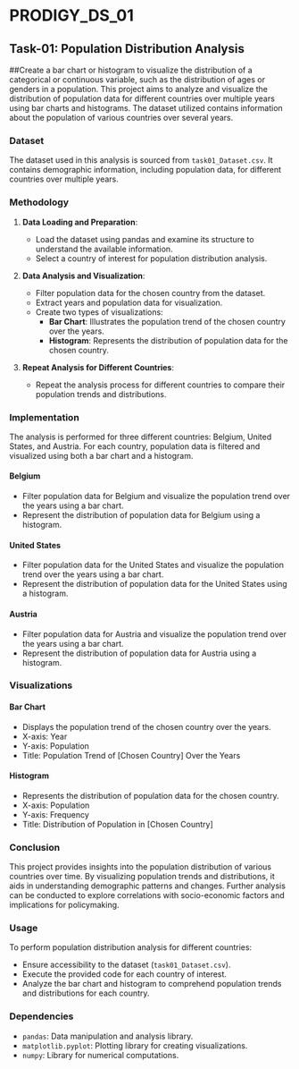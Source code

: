 # PRODIGY_DS_01

## Task-01: Population Distribution Analysis
##Create a bar chart or histogram to visualize the distribution of a categorical or continuous variable, such as the distribution of ages or genders in a population.
This project aims to analyze and visualize the distribution of population data for different countries over multiple years using bar charts and histograms. The dataset utilized contains information about the population of various countries over several years.

### Dataset

The dataset used in this analysis is sourced from `task01_Dataset.csv`. It contains demographic information, including population data, for different countries over multiple years.

### Methodology

1. **Data Loading and Preparation**:
   - Load the dataset using pandas and examine its structure to understand the available information.
   - Select a country of interest for population distribution analysis.

2. **Data Analysis and Visualization**:
   - Filter population data for the chosen country from the dataset.
   - Extract years and population data for visualization.
   - Create two types of visualizations:
     - **Bar Chart**: Illustrates the population trend of the chosen country over the years.
     - **Histogram**: Represents the distribution of population data for the chosen country.

3. **Repeat Analysis for Different Countries**:
   - Repeat the analysis process for different countries to compare their population trends and distributions.

### Implementation

The analysis is performed for three different countries: Belgium, United States, and Austria. For each country, population data is filtered and visualized using both a bar chart and a histogram.

#### Belgium
- Filter population data for Belgium and visualize the population trend over the years using a bar chart.
- Represent the distribution of population data for Belgium using a histogram.

#### United States
- Filter population data for the United States and visualize the population trend over the years using a bar chart.
- Represent the distribution of population data for the United States using a histogram.

#### Austria
- Filter population data for Austria and visualize the population trend over the years using a bar chart.
- Represent the distribution of population data for Austria using a histogram.

### Visualizations

#### Bar Chart
- Displays the population trend of the chosen country over the years.
- X-axis: Year
- Y-axis: Population
- Title: Population Trend of [Chosen Country] Over the Years

#### Histogram
- Represents the distribution of population data for the chosen country.
- X-axis: Population
- Y-axis: Frequency
- Title: Distribution of Population in [Chosen Country]

### Conclusion

This project provides insights into the population distribution of various countries over time. By visualizing population trends and distributions, it aids in understanding demographic patterns and changes. Further analysis can be conducted to explore correlations with socio-economic factors and implications for policymaking.

### Usage

To perform population distribution analysis for different countries:
- Ensure accessibility to the dataset (`task01_Dataset.csv`).
- Execute the provided code for each country of interest.
- Analyze the bar chart and histogram to comprehend population trends and distributions for each country.

### Dependencies

- `pandas`: Data manipulation and analysis library.
- `matplotlib.pyplot`: Plotting library for creating visualizations.
- `numpy`: Library for numerical computations.

